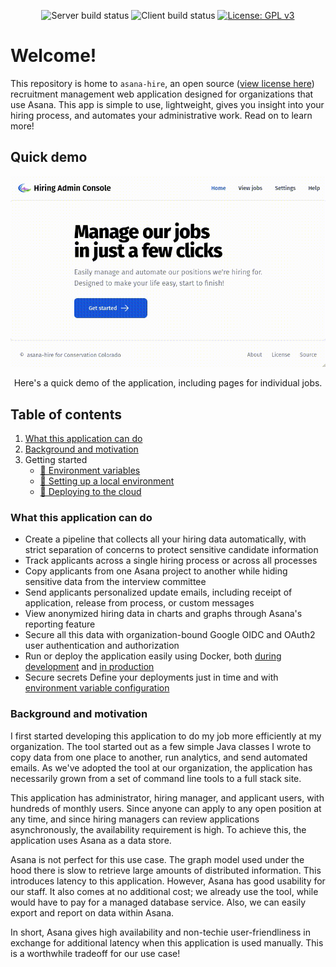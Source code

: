 <div align="center">

![Server build status](https://github.com/ConservationColorado/asana-hire/actions/workflows/maven-build-test-and-report.yml/badge.svg)
![Client build status](https://github.com/ConservationColorado/asana-hire/actions/workflows/node-build-test.yml/badge.svg)
[![License: GPL v3](https://img.shields.io/badge/License-GPLv3-success.svg)](https://www.gnu.org/licenses/gpl-3.0)

</div>

# Welcome!

This repository is home to `asana-hire`, an open source ([view license here](LICENSE)) recruitment management web
application designed for organizations that use Asana. This app is simple to use, lightweight, gives you insight into
your hiring process, and automates your administrative work. Read on to learn more!

## Quick demo

<div align="center">
  <img src="docs/demo.gif" alt="asana-hire demo in an animated image">
  <p>Here's a quick demo of the application, including pages for individual jobs.</p>
</div>

## Table of contents

1. [What this application can do](#what-this-application-can-do)
2. [Background and motivation](#background-and-motivation)
3. Getting started
    - [🔗 Environment variables](docs/guide-to-environment-variables.md)
    - [🔗 Setting up a local environment](docs/guide-to-local-setup.md)
    - [🔗 Deploying to the cloud](docs/guide-to-cloud-deploy.md)

### What this application can do

- Create a pipeline that collects all your hiring data automatically, with strict separation of concerns to protect
  sensitive candidate information
- Track applicants across a single hiring process or across all processes
- Copy applicants from one Asana project to another while hiding sensitive data from the interview committee
- Send applicants personalized update emails, including receipt of application, release from process, or custom messages
- View anonymized hiring data in charts and graphs through Asana's reporting feature
- Secure all this data with organization-bound Google OIDC and OAuth2 user authentication and authorization
- Run or deploy the application easily using Docker, both [during development](docs/guide-to-local-setup.md)
  and [in production](docs/guide-to-cloud-deploy.md)
- Secure secrets Define your deployments just in time and
  with [environment variable configuration](docs/guide-to-environment-variables.md)

### Background and motivation

I first started developing this application to do my job more efficiently at my organization. The tool started out as a
few simple Java classes I wrote to copy data from one place to another, run analytics, and send automated emails. As
we've adopted the tool at our organization, the application has necessarily grown from a set of command line tools to a
full stack site.

This application has administrator, hiring manager, and applicant users, with hundreds of monthly users. Since anyone
can apply to any open position at any time, and since hiring managers can review applications asynchronously, the
availability requirement is high. To achieve this, the application uses Asana as a data store.

Asana is not perfect for this use case. The graph model used under the hood there is slow to retrieve large amounts of
distributed information. This introduces latency to this application. However, Asana has good usability for our staff.
It also comes at no additional cost; we already use the tool, while would have to pay for a managed database service.
Also, we can easily export and report on data within Asana.

In short, Asana gives high availability and non-techie user-friendliness in exchange for additional latency when this
application is used manually. This is a worthwhile tradeoff for our use case!
